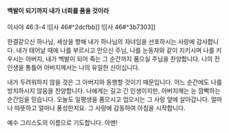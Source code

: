 #### 백발이 되기까지 내가 너희를 품을 것이라

이사야 46:3-4
![[사 46#^2dcfbb]]
![[사 46#^3b7303]]

한결같으신 하나님, 세상을 향해 내가 하나님의 자녀임을 선포하시는 사랑에 감사합니다. 내가 태어날 때에 나를 부르시고 안으신 주님, 나를 눈동자와 같이 지키시며 나를 키우시는 아버지, 내가 백발이 되어 죽는 그 순간까지 품으실 주님을 찬양합니다. 나의 전 인생을 통틀어 아버지께서는 나의 유일한 신이십니다.

내가 두려워하지 않을 것은 그 아버지와 동행할 것이기 때문입니다. 어느 순간에도 나를 방치하시지 않음을 찬양합니다. 나에게는 길고 긴 인생이지만, 아버지께는 눈 깜빡하는 순간임을 믿습니다. 오늘도 일평생을 품으시고 업으시는 그 사랑 앞에 살아갑니다. 얼마나 따뜻하고 얼마나 풍성한지요. 그 사랑에 감동하여 아침을 시작합니다.

예수 그리스도의 이름으로 기도합니다. 아멘!